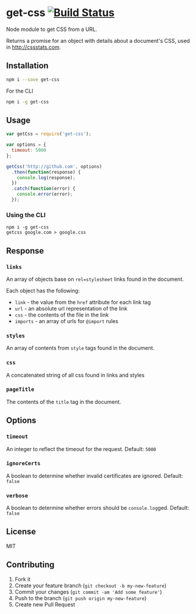 # get-css [![Build Status](https://travis-ci.org/cssstats/get-css.svg?branch=master)](https://travis-ci.org/cssstats/get-css)

Node module to get CSS from a URL.

Returns a promise for an object with details about a document's CSS, used in <http://cssstats.com>.

## Installation

```sh
npm i --save get-css
```

For the CLI

```sh
npm i -g get-css
```

## Usage

```js
var getCss = require('get-css');

var options = {
  timeout: 5000
};

getCss('http://github.com', options)
  .then(function(response) {
    console.log(response);
  })
  .catch(function(error) {
    console.error(error);
  });
```

### Using the CLI

```
npm i -g get-css
getcss google.com > google.css
```

## Response

### `links`
An array of objects base on `rel=stylesheet` links found in the document.

Each object has the following:

- `link` - the value from the `href` attribute for each link tag
- `url` - an absolute url representation of the link
- `css` - the contents of the file in the link
- `imports` - an array of urls for `@import` rules

### `styles`
An array of contents from `style` tags found in the document.

### `css`
A concatenated string of all css found in links and styles

### `pageTitle`
The contents of the `title` tag in the document.

## Options

### `timeout`
An integer to reflect the timeout for the request. Default: `5000`

### `ignoreCerts`
A boolean to determine whether invalid certificates are ignored. Default: `false`

### `verbose`
A boolean to determine whether errors should be `console.log`ged. Default: `false`

## License

MIT

## Contributing

1. Fork it
2. Create your feature branch (`git checkout -b my-new-feature`)
3. Commit your changes (`git commit -am 'Add some feature'`)
4. Push to the branch (`git push origin my-new-feature`)
5. Create new Pull Request
